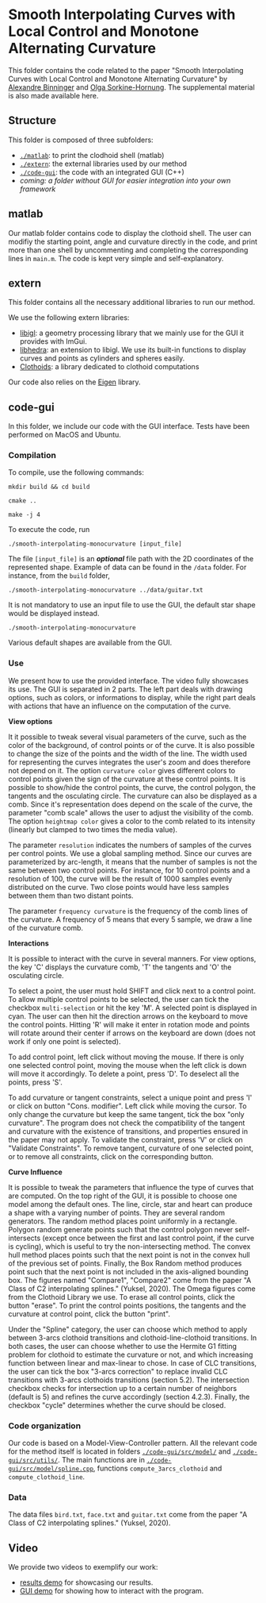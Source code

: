 # Smooth Interpolating Curves with Local Control and Monotone Alternating Curvature

This folder contains the code related to the paper "Smooth Interpolating Curves with Local Control and Monotone Alternating Curvature" by [Alexandre Binninger](https://alexandrebinninger.github.io) and [Olga Sorkine-Hornung](https://igl.ethz.ch/people/sorkine/index.php). The supplemental material is also made available here.

## Structure

This folder is composed of three subfolders:

- [```./matlab```](./matlab): to print the clodhoid shell (matlab)
- [```./extern```](./extern): the external libraries used by our method
- [```./code-gui```](./code-gui): the code with an integrated GUI (C++)
- *coming: a folder without GUI for easier integration into your own framework*

## matlab

Our matlab folder contains code to display the clothoid shell. The user can modifiy the starting point, angle and curvature directly in the code, and print more than one shell by uncommenting and completing the corresponding lines in ```main.m```. The code is kept very simple and self-explanatory.

## extern

This folder contains all the necessary additional libraries to run our method.

We use the following extern libraries:

- [libigl](https://libigl.github.io): a geometry processing library that we mainly use for the GUI it provides with ImGui.
- [libhedra](https://avaxman.github.io/libhedra/): an extension to libigl. We use its built-in functions to display curves and points as cylinders and spheres easily.
- [Clothoids](https://ebertolazzi.github.io/Clothoids/): a library dedicated to clothoid computations

Our code also relies on the [Eigen](https://eigen.tuxfamily.org/index.php?title=Main_Page) library.

## code-gui

In this folder, we include our code with the GUI interface. Tests have been performed on MacOS and Ubuntu.

### Compilation

To compile, use the following commands:

```mkdir build && cd build```

```cmake ..```

```make -j 4```

To execute the code, run

```./smooth-interpolating-monocurvature [input_file]```

The file ```[input_file]``` is an ***optional*** file path with the 2D coordinates of the represented shape. Example of data can be found in the ```/data``` folder. For instance, from the ```build``` folder,


```./smooth-interpolating-monocurvature ../data/guitar.txt```

It is not mandatory to use an input file to use the GUI, the default star shape would be displayed instead.


```./smooth-interpolating-monocurvature```

Various default shapes are available from the GUI.

### Use

We present how to use the provided interface. The video fully showcases its use. The GUI is separated in 2 parts. The left part deals with drawing options, such as colors, or informations to display, while the right part deals with actions that have an influence on the computation of the curve.

__View options__

It it possible to tweak several visual parameters of the curve, such as the color of the background, of control points or of the curve. It is also possible to change the size of the points and the width of the line. The width used for representing the curves integrates the user's zoom and does therefore not depend on it. The option `curvature color` gives different colors to control points given the sign of the curvature at these control points. It is possible to show/hide the control points, the curve, the control polygon, the tangents and the osculating circle. The curvature can also be displayed as a comb. Since it's representation does depend on the scale of the curve, the parameter "comb scale" allows the user to adjust the visibility of the comb. The option `heightmap color` gives a color to the comb related to its intensity (linearly but clamped to two times the media value).

The parameter `resolution` indicates the numbers of samples of the curves per control points. We use a global sampling method. Since our curves are parameterized by arc-length, it means that the number of samples is not the same between two control points. For instance, for 10 control points and a resolution of 100, the curve will be the result of 1000 samples evenly distributed on the curve. Two close points would have less samples between them than two distant points.

The parameter `frequency curvature` is the frequency of the comb lines of the curvature. A frequency of 5 means that every 5 sample, we draw a line of the curvature comb.

__Interactions__

It is possible to interact with the curve in several manners. For view options, the key 'C' displays the curvature comb, 'T' the tangents and 'O' the osculating circle.

To select a point, the user must hold SHIFT and click next to a control point. To allow multiple control points to be selected, the user can tick the checkbox `multi-selection` or hit the key 'M'. A selected point is displayed in cyan. The user can then hit the direction arrows on the keyboard to move the control points. Hitting 'R' will make it enter in rotation mode and points will rotate around their center if arrows on the keyboard are down (does not work if only one point is selected). 

To add control point, left click without moving the mouse. If there is only one selected control point, moving the mouse when the left click is down will move it accordingly. To delete a point, press 'D'. To deselect all the points, press 'S'. 

To add curvature or tangent constraints, select a unique point and press 'I' or click on button "Cons. modifier". Left click while moving the cursor. To only change the curvature but keep the same tangent, tick the box "only curvature". The program does not check the compatibility of the tangent and curvature with the existence of transitions, and properties ensured in the paper may not apply. To validate the constraint, press 'V' or click on "Validate Constraints". To remove tangent, curvature of one selected point, or to remove all constraints, click on the corresponding button.

__Curve Influence__

It is possible to tweak the parameters that influence the type of curves that are computed. On the top right of the GUI, it is possible to choose one model among the default ones. The line, circle, star and heart can produce a shape with a varying number of points. They are several random generators. The random method places point uniformly in a rectangle. Polygon random generate points such that the control polygon never self-intersects (except once between the first and last control point, if the curve is cycling), which is useful to try the non-intersecting method. The convex hull method places points such that the next point is not in the convex hull of the previous set of points. Finally, the Box Random method produces point such that the next point is not included in the axis-aligned bounding box. The figures named "Compare1", "Compare2" come from the paper "A Class of C2 interpolating splines." (Yuksel, 2020). The Omega figures come from the Clothoid Library we use. To erase all control points, click the button "erase". To print the control points positions, the tangents and the curvature at control point, click the button "print".

Under the "Spline" category, the user can choose which method to apply between 3-arcs clothoid transitions and clothoid-line-clothoid transitions. In both cases, the user can choose whether to use the Hermite G1 fitting problem for clothoid to estimate the curvature or not, and which increasing function between linear and max-linear to chose. In case of CLC transitions, the user can tick the box "3-arcs correction" to replace invalid CLC transitions with 3-arcs clothoids transitions (section 5.2). The intersection checkbox checks for intersection up to a certain number of neighbors (default is 5) and refines the curve accordingly (section 4.2.3).
Finally, the checkbox "cycle" determines whether the curve should be closed.

### Code organization

Our code is based on a Model-View-Controller pattern. All the relevant code for the method itself is located in folders [```./code-gui/src/model/```](./code-gui/src/model/) and [```./code-gui/src/utils/```](./code-gui/src/utils/). The main functions are in [```./code-gui/src/model/spline.cpp```](./code-gui/src/model/spline.cpp), functions `compute_3arcs_clothoid` and `compute_clothoid_line`.

### Data

The data files `bird.txt`, `face.txt` and `guitar.txt` come from the paper "A Class of C2 interpolating splines." (Yuksel, 2020).

## Video

We provide two videos to exemplify our work:

- [results demo](https://youtu.be/whl3qaNOt3U) for showcasing our results.
- [GUI demo](https://youtu.be/S8DWnmYHch0) for showing how to interact with the program.